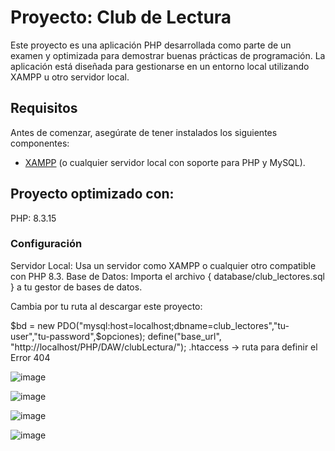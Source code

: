 # Proyecto: Club de Lectura

Este proyecto es una aplicación PHP desarrollada como parte de un examen y optimizada para demostrar buenas prácticas de programación. La aplicación está diseñada para gestionarse en un entorno local utilizando XAMPP u otro servidor local.

## Requisitos

Antes de comenzar, asegúrate de tener instalados los siguientes componentes:
- [XAMPP](https://www.apachefriends.org/index.html) (o cualquier servidor local con soporte para PHP y MySQL).

## Proyecto optimizado con:
PHP: 8.3.15

### Configuración
Servidor Local: Usa un servidor como XAMPP o cualquier otro compatible con PHP 8.3.
Base de Datos: Importa el archivo { database/club_lectores.sql } a tu gestor de bases de datos.

Cambia por tu ruta al descargar este proyecto:

$bd = new PDO("mysql:host=localhost;dbname=club_lectores","tu-user","tu-password",$opciones);
define("base_url", "http://localhost/PHP/DAW/clubLectura/");
.htaccess -> ruta para definir el Error 404

![image](https://github.com/user-attachments/assets/bddb8ddc-8b6f-4c7e-83d1-574a5e3ce5d1)

![image](https://github.com/user-attachments/assets/9de6ba3f-fd4d-4bd7-b997-ace6759f2060)

![image](https://github.com/user-attachments/assets/22342d57-c4f0-40a6-bb0b-566577f486f1)

![image](https://github.com/user-attachments/assets/c6fad10a-e0c1-4a32-afb9-36b783481668)








